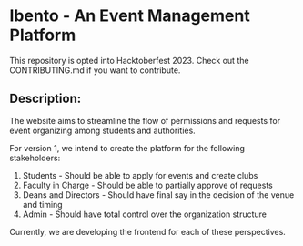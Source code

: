 # Ibento - An Event Management Platform

This repository is opted into Hacktoberfest 2023. Check out the CONTRIBUTING.md if you want to contribute.

## Description:
The website aims to streamline the flow of permissions and requests for event organizing among students and authorities.

For version 1, we intend to create the platform for the following stakeholders:
1. Students - Should be able to apply for events and create clubs
2. Faculty in Charge - Should be able to partially approve of requests
3. Deans and Directors - Should have final say in the decision of the venue and timing
4. Admin - Should have total control over the organization structure

Currently, we are developing the frontend for each of these perspectives.
